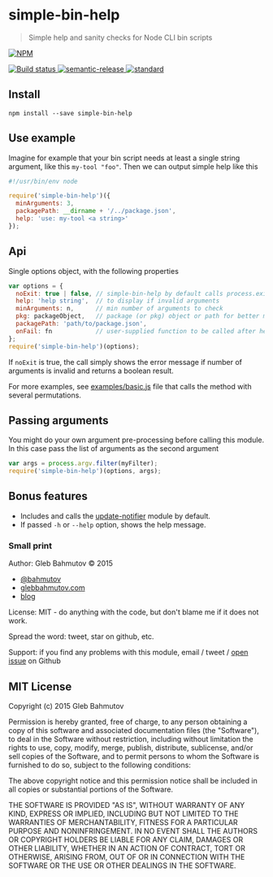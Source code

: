 # simple-bin-help

> Simple help and sanity checks for Node CLI bin scripts

[![NPM][simple-bin-help-icon] ][simple-bin-help-url]

[![Build status][simple-bin-help-ci-image] ][simple-bin-help-ci-url]
[![semantic-release][semantic-image] ][semantic-url]
[![standard](https://img.shields.io/badge/code%20style-standard-brightgreen.svg)](http://standardjs.com/)

## Install

    npm install --save simple-bin-help

## Use example

Imagine for example that your bin script needs at least a single string argument, like
this `my-tool "foo"`. Then we can output simple help like this

```js
#!/usr/bin/env node

require('simple-bin-help')({
  minArguments: 3,
  packagePath: __dirname + '/../package.json',
  help: 'use: my-tool <a string>'
});
```

## Api

Single options object, with the following properties

```js
var options = {
  noExit: true | false, // simple-bin-help by default calls process.exit
  help: 'help string',  // to display if invalid arguments
  minArguments: n,      // min number of arguments to check
  pkg: packageObject,   // package (or pkg) object or path for better message
  packagePath: 'path/to/package.json',
  onFail: fn            // user-supplied function to be called after help has been shown
};
require('simple-bin-help')(options);
```

If `noExit` is true, the call simply shows the error message if number of arguments is
invalid and returns a boolean result.

For more examples, see [examples/basic.js](examples/basic.js) file that calls the method
with several permutations.

## Passing arguments

You might do your own argument pre-processing before calling this module. In this
case pass the list of arguments as the second argument

```js
var args = process.argv.filter(myFilter);
require('simple-bin-help')(options, args);
```

## Bonus features

* Includes and calls the [update-notifier]() module by default.
* If passed `-h` or `--help` option, shows the help message.

### Small print

Author: Gleb Bahmutov &copy; 2015

* [@bahmutov](https://twitter.com/bahmutov)
* [glebbahmutov.com](https://glebbahmutov.com)
* [blog](https://glebbahmutov.com/blog/)

License: MIT - do anything with the code, but don't blame me if it does not work.

Spread the word: tweet, star on github, etc.

Support: if you find any problems with this module, email / tweet /
[open issue](https://github.com/bahmutov/simple-bin-help/issues) on Github

## MIT License

Copyright (c) 2015 Gleb Bahmutov

Permission is hereby granted, free of charge, to any person
obtaining a copy of this software and associated documentation
files (the "Software"), to deal in the Software without
restriction, including without limitation the rights to use,
copy, modify, merge, publish, distribute, sublicense, and/or sell
copies of the Software, and to permit persons to whom the
Software is furnished to do so, subject to the following
conditions:

The above copyright notice and this permission notice shall be
included in all copies or substantial portions of the Software.

THE SOFTWARE IS PROVIDED "AS IS", WITHOUT WARRANTY OF ANY KIND,
EXPRESS OR IMPLIED, INCLUDING BUT NOT LIMITED TO THE WARRANTIES
OF MERCHANTABILITY, FITNESS FOR A PARTICULAR PURPOSE AND
NONINFRINGEMENT. IN NO EVENT SHALL THE AUTHORS OR COPYRIGHT
HOLDERS BE LIABLE FOR ANY CLAIM, DAMAGES OR OTHER LIABILITY,
WHETHER IN AN ACTION OF CONTRACT, TORT OR OTHERWISE, ARISING
FROM, OUT OF OR IN CONNECTION WITH THE SOFTWARE OR THE USE OR
OTHER DEALINGS IN THE SOFTWARE.

[simple-bin-help-icon]: https://nodei.co/npm/simple-bin-help.svg?downloads=true
[simple-bin-help-url]: https://npmjs.org/package/simple-bin-help
[simple-bin-help-ci-image]: https://travis-ci.org/bahmutov/simple-bin-help.svg?branch=master
[simple-bin-help-ci-url]: https://travis-ci.org/bahmutov/simple-bin-help
[semantic-image]: https://img.shields.io/badge/%20%20%F0%9F%93%A6%F0%9F%9A%80-semantic--release-e10079.svg
[semantic-url]: https://github.com/semantic-release/semantic-release
